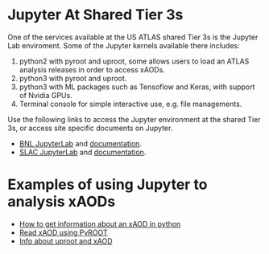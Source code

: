 # Jupyter At Shared Tier 3s
One of the services available at the US ATLAS shared Tier 3s is the Jupyter Lab enviroment. Some of the Jupyter kernels available there includes:

1. python2 with pyroot and uproot, some allows users to load an ATLAS analysis releases in order to access xAODs.
2. python3 with pyroot and uproot.
3. python3 with ML packages such as Tensoflow and Keras, with support of Nvidia GPUs.
4. Terminal console for simple interactive use, e.g. file managements.

Use the following links to access the Jupyter environment at the shared Tier 3s, or access site specific documents on Jupyter.

* [BNL JupyterLab](https://jupyter.sdcc.bnl.gov) and [documentation](BNLjupyter.md).
* [SLAC JupyterLab](https://sdf.slac.stanford.edu) and [documentation](SLACjupyter.md).

# Examples of using Jupyter to analysis xAODs

* [How to get information about an xAOD in python](examples/xAODcheck.md)
* [Read xAOD using PyROOT](examples/pyROOT_example.ipynb)
* [Info about uproot and xAOD](examples/convert_specific_variables.py)